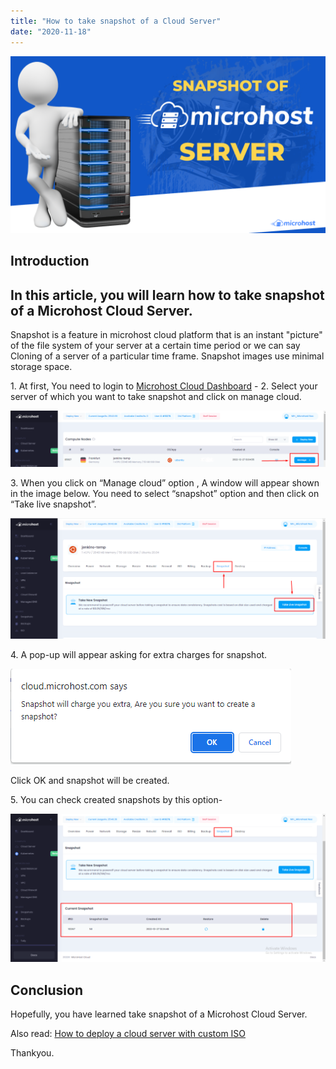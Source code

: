 ```yaml
---
title: "How to take snapshot of a Cloud Server"
date: "2020-11-18"
---
```


![How to take snapshot of a Microhost Cloud Server](images/How-to-take-snapshot-of-a-Microhost-Cloud-Server-1-1024x576.png)

## Introduction

## **In this article, you will learn how to take snapshot of a Microhost Cloud Server.**

Snapshot is a feature in microhost cloud platform that is an instant "picture" of the file system of your server at a certain time period or we can say Cloning of a server of a particular time frame. Snapshot images use minimal storage space.

1\. At first, You need to login to [Microhost Cloud Dashboard](https://cloud.microhost.com/) - 
2\. Select your server of which you want to take snapshot and click on manage cloud.

![How to take snapshot of a Microhost Cloud Server](images/image-652-1024x182.png)

3\. When you click on “Manage cloud” option , A window will appear shown in the image below. You need to select “snapshot” option and then click on “Take live snapshot”.

![How to take snapshot of a Microhost Cloud Server](images/image-653-1024x393.png)

4\. A pop-up will appear asking for extra charges for snapshot.

![output](images/image-654.png)

Click OK and snapshot will be created.

5\. You can check created snapshots by this option-

![output](images/image-655-1024x482.png)

## Conclusion

Hopefully, you have learned take snapshot of a Microhost Cloud Server.

Also read: [How to deploy a cloud server with custom ISO](https://utho.com/docs/tutorial/how-to-deploy-a-cloud-server-with-custom-iso/)

Thankyou.
